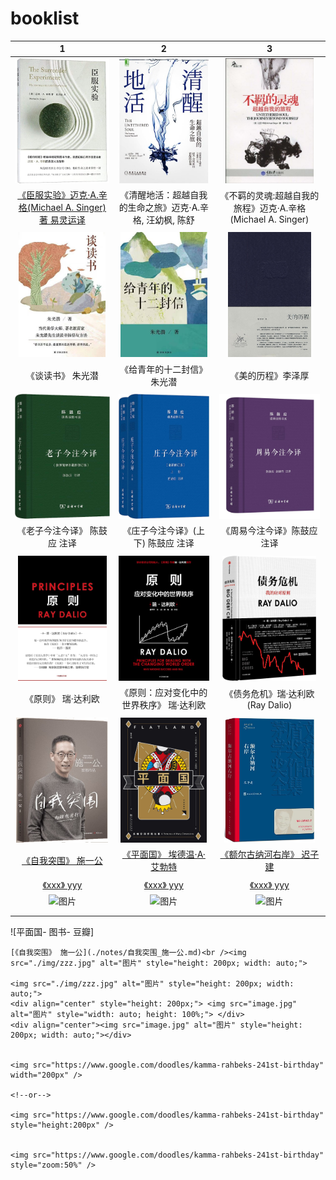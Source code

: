 # booklist

|  __________1__________  |    __________2__________  |    __________3__________ |
| :----------------------------------------------------------: | :----------------------------------------------------------: | :----------------------------------------------------------: |
| <img src="./img/719Vx4hXQlL.jpg" alt="图片" style="height: 200px; width: auto;"> | <img src="./img/71VoFLv+sBL._AC_UL600_SR600,600_.jpg" alt="图片" style="height: 200px; width: auto;"> | <img src="./img/51I4NVSU4hL._AC_SY1000_.jpg" alt="图片" style="height: 200px; width: auto;"> |
| [《臣服实验》迈克·A.辛格(Michael A. Singer)著 易灵运译](./notes/臣服实验_迈克·A.辛格.md) |  《清醒地活：超越自我的生命之旅》迈克·A.辛格, 汪幼枫, 陈舒   | 《不羁的灵魂:超越自我的旅程》迈克·A.辛格(Michael A. Singer)  |
|                                                              |                                                              |                                                              |
| <img src="./img/956a0b007b3673573215dcbfdb063df.jpg" alt="图片" style="height: 200px; width: auto;"> | <img src="./img/6282397ac59cbfca1a4a9aaf119e4d2.jpg" alt="图片" style="height: 200px; width: auto;"> | <img src="./img/s3893343.jpg" alt="图片" style="height: 200px; width: auto;"> |
|                      《谈读书》 朱光潜                       |                 《给青年的十二封信》 朱光潜                  |                      《美的历程》李泽厚                      |
|                                                              |                                                              |                                                              |
| <img src="./img/81ID59FQ9ML._AC_UF1000,1000_QL80_.jpg" alt="图片" style="height: 200px; width: auto;"> | <img src="./img/61mUpGkqOzL._AC_UF1000,1000_QL80_.jpg" alt="图片" style="height: 200px; width: auto;"> | <img src="./img/61l86ZdUzoL.jpg" alt="图片" style="height: 200px; width: auto;"> |
|             《老子今注今译》 陈鼓应 注译              |           《庄子今注今译》(上下) 陈鼓应 注译           |              《周易今注今译》陈鼓应 注译              |
|                                                              |                                                              |                                                              |
| <img src="./img/71hvjX7BamL._AC_UF1000,1000_QL80_.jpg" alt="图片" style="height: 200px; width: auto;"> | <img src="./img/41aFxxnusgL.jpg" alt="图片" style="height: 200px; width: auto;"> | <img src="./img/91558RDi0ML._AC_UF1000,1000_QL80_.jpg" alt="图片" style="height: 200px; width: auto;"> |
|                      《原则》 瑞·达利欧                      |           《原则：应对变化中的世界秩序》 瑞·达利欧           |               《债务危机》瑞·达利欧(Ray Dalio)               |
|                                                              |                                                              |                                                              |
| <img src="./img/141b0e88-68d3-4ef1-8208-fde60e232a49.jpg" alt="图片" style="height: 200px; width: auto;"> | <img src="./img/s33710398.jpg" alt="图片" style="height: 200px; width: auto;"> | <img src="./img/image-20230629160759094.png" alt="图片" style="height: 200px; width: auto;"> |
|      [《自我突围》 施一公](./notes/自我突围_施一公.md)       | [《平面国》 埃德温·A·艾勃特](./notes/平面国_埃德温·A·艾勃特.md) | [《额尔古纳河右岸》 迟子建](./notes/额尔古纳河右岸_迟子建.md) |
|                                                              |                                                              |                                                              |
|              [《xxx》 yyy](./notes/xxx_yyy.md)               |              [《xxx》 yyy](./notes/xxx_yyy.md)               |              [《xxx》 yyy](./notes/xxx_yyy.md)               |
| <img src="./img/zzz.jpg" alt="图片" style="height: 200px; width: auto;"> | <img src="./img/zzz.jpg" alt="图片" style="height: 200px; width: auto;"> | <img src="./img/zzz.jpg" alt="图片" style="height: 200px; width: auto;"> |
|                                                              |                                                              |                                                              |
|                                                              |                                                              |                                                              |

![平面国- 图书- 豆瓣]

```
[《自我突围》 施一公](./notes/自我突围_施一公.md)<br /><img src="./img/zzz.jpg" alt="图片" style="height: 200px; width: auto;">

<img src="./img/zzz.jpg" alt="图片" style="height: 200px; width: auto;">
<div align="center" style="height: 200px;"> <img src="image.jpg" alt="图片" style="width: auto; height: 100%;"> </div>
<div align="center"><img src="image.jpg" alt="图片" style="height: 200px; width: auto;"></div>


<img src="https://www.google.com/doodles/kamma-rahbeks-241st-birthday" width="200px" />

<!--or-->

<img src="https://www.google.com/doodles/kamma-rahbeks-241st-birthday" style="height:200px" />


<img src="https://www.google.com/doodles/kamma-rahbeks-241st-birthday" style="zoom:50%" />
```


